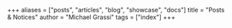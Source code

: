 +++
aliases = ["posts", "articles", "blog", "showcase", "docs"]
title = "Posts & Notices"
author = "Michael Grassi"
tags = ["index"]
+++
